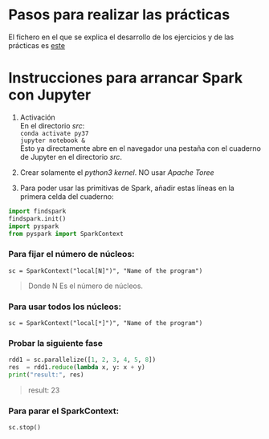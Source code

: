 # Pasos para realizar las prácticas
El fichero en el que se explica el desarrollo de los ejercicios y de las prácticas es [este](pasos/README.md)


# Instrucciones para arrancar Spark con Jupyter
1. Activación  
En el directorio *src*:  
`conda activate py37`  
`jupyter notebook &`  
Esto ya directamente abre en el navegador una pestaña con el cuaderno de Jupyter en el directorio *src*.  

2. Crear solamente el *python3 kernel*. NO usar *Apache Toree*  

3. Para poder usar las primitivas de Spark, añadir estas líneas en la primera celda del cuaderno:
```python
import findspark
findspark.init()
import pyspark
from pyspark import SparkContext
```


### Para fijar el número de núcleos:
`sc = SparkContext("local[N]")", "Name of the program")`
> Donde N Es el número de núcleos.

### Para usar todos los núcleos:
`sc = SparkContext("local[*]")", "Name of the program")`


### Probar la siguiente fase
```python
rdd1 = sc.parallelize([1, 2, 3, 4, 5, 8])
res  = rdd1.reduce(lambda x, y: x + y)
print("result:", res)
```
> result: 23


### Para parar el SparkContext:
`sc.stop()`
